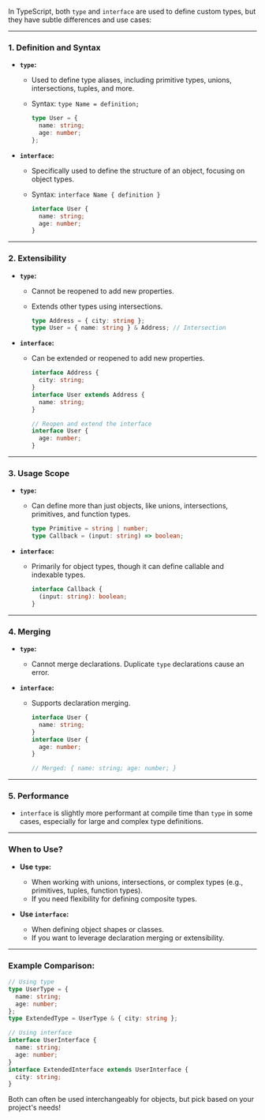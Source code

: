 In TypeScript, both `type` and `interface` are used to define custom types, but they have subtle differences and use cases:

---

### **1. Definition and Syntax**

* **`type`:**

  * Used to define type aliases, including primitive types, unions, intersections, tuples, and more.
  * Syntax: `type Name = definition;`

    ```typescript
    type User = {
      name: string;
      age: number;
    };
    ```

* **`interface`:**

  * Specifically used to define the structure of an object, focusing on object types.
  * Syntax: `interface Name { definition }`

    ```typescript
    interface User {
      name: string;
      age: number;
    }
    ```

---

### **2. Extensibility**

* **`type`:**

  * Cannot be reopened to add new properties.
  * Extends other types using intersections.

    ```typescript
    type Address = { city: string };
    type User = { name: string } & Address; // Intersection
    ```

* **`interface`:**

  * Can be extended or reopened to add new properties.

    ```typescript
    interface Address {
      city: string;
    }
    interface User extends Address {
      name: string;
    }

    // Reopen and extend the interface
    interface User {
      age: number;
    }
    ```

---

### **3. Usage Scope**

* **`type`:**

  * Can define more than just objects, like unions, intersections, primitives, and function types.

    ```typescript
    type Primitive = string | number;
    type Callback = (input: string) => boolean;
    ```

* **`interface`:**

  * Primarily for object types, though it can define callable and indexable types.

    ```typescript
    interface Callback {
      (input: string): boolean;
    }
    ```

---

### **4. Merging**

* **`type`:**

  * Cannot merge declarations. Duplicate `type` declarations cause an error.

* **`interface`:**

  * Supports declaration merging.

    ```typescript
    interface User {
      name: string;
    }
    interface User {
      age: number;
    }

    // Merged: { name: string; age: number; }
    ```

---

### **5. Performance**

* `interface` is slightly more performant at compile time than `type` in some cases, especially for large and complex type definitions.

---

### **When to Use?**

* **Use `type`:**

  * When working with unions, intersections, or complex types (e.g., primitives, tuples, function types).
  * If you need flexibility for defining composite types.

* **Use `interface`:**

  * When defining object shapes or classes.
  * If you want to leverage declaration merging or extensibility.

---

### Example Comparison:

```typescript
// Using type
type UserType = {
  name: string;
  age: number;
};
type ExtendedType = UserType & { city: string };

// Using interface
interface UserInterface {
  name: string;
  age: number;
}
interface ExtendedInterface extends UserInterface {
  city: string;
}
```

Both can often be used interchangeably for objects, but pick based on your project's needs!
